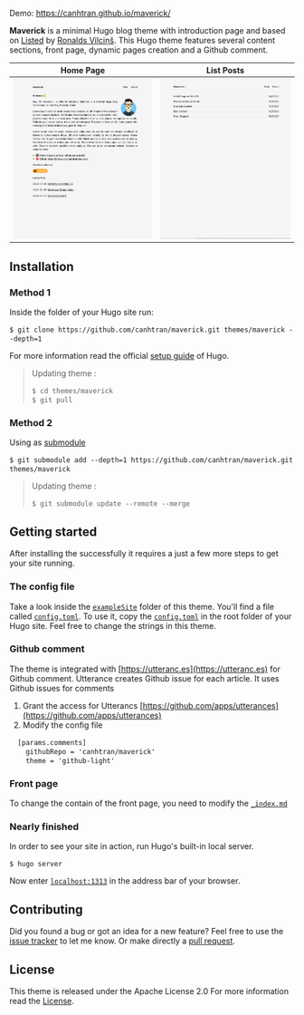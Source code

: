 Demo: https://canhtran.github.io/maverick/


**Maverick** is a minimal Hugo blog theme with introduction page and based on [Listed](https://github.com/ronv/listed) by [Ronalds Vilciņš](https://github.com/ronv/).
This Hugo theme features several content sections, front page, dynamic pages creation and a Github comment.



Home Page             | List Posts
:-------------------------:|:-------------------------:
![](images/homescreen.png)  |  ![](images/listposts.png)


## Installation

### Method 1
Inside the folder of your Hugo site run:

    $ git clone https://github.com/canhtran/maverick.git themes/maverick --depth=1

For more information read the official [setup guide](//gohugo.io/overview/installing/) of Hugo.

> Updating theme :
>```
> $ cd themes/maverick
> $ git pull


### Method 2
Using as [submodule](https://www.atlassian.com/git/tutorials/git-submodule)

```
$ git submodule add --depth=1 https://github.com/canhtran/maverick.git themes/maverick
```

> Updating theme :
>```
> $ git submodule update --remote --merge

## Getting started

After installing the  successfully it requires a just a few more steps to get your site running.


### The config file

Take a look inside the [`exampleSite`](//github.com/canhtran/maverick/tree/main/exampleSite) folder of this theme. You'll find a file called [`config.toml`](//github.com/canhtran/maverick/blob/main/exampleSite/config.toml). To use it, copy the [`config.toml`](//github.com/canhtran/maverick/blob/main/exampleSite/config.toml) in the root folder of your Hugo site. Feel free to change the strings in this theme.

### Github comment

The theme is integrated with [https://utteranc.es](https://utteranc.es) for Github comment. Utterance creates Github issue for each article. It uses Github issues for comments

1. Grant the access for Utterancs [https://github.com/apps/utterances](https://github.com/apps/utterances)
2. Modify the config file
```
  [params.comments]
    githubRepo = 'canhtran/maverick'
    theme = 'github-light'
```

### Front page

To change the contain of the front page, you need to modify the [`_index.md`](//github.com/canhtran/maverick/blob/main/exampleSite/content/_index.md)

### Nearly finished

In order to see your site in action, run Hugo's built-in local server. 

    $ hugo server

Now enter [`localhost:1313`](http://localhost:1313/) in the address bar of your browser.


## Contributing

Did you found a bug or got an idea for a new feature? Feel free to use the [issue tracker](https://github.com/canhtran/maverick/issues) to let me know. Or make directly a [pull request](https://github.com/canhtran/maverick/pulls).


## License

This theme is released under the Apache License 2.0 For more information read the [License](https://github.com/canhtran/maverick/blob/main/LICENSE).